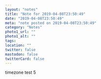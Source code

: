 ```yaml
---
layout: "notes"
title: "Note for 2019-04-08T23:50:49"
date: "2019-04-08T23:50:49"
meta: "note posted on 2019-04-08T23:50:49"
category: "Notes"
photo1_url: ""
photo1_alt: ""
tags:
location: ""
twitter: false
mastodon: false
twitterCard: false
---
```

timezone test 5
